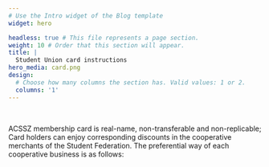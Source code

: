 ```yaml
---
# Use the Intro widget of the Blog template
widget: hero

headless: true # This file represents a page section.
weight: 10 # Order that this section will appear.
title: |
  Student Union card instructions
hero_media: card.png
design:
  # Choose how many columns the section has. Valid values: 1 or 2.
  columns: '1'
---
```


<br>

ACSSZ membership card is real-name, non-transferable and non-replicable; Card holders can enjoy corresponding discounts in the cooperative merchants of the Student Federation. The preferential way of each cooperative business is as follows:
